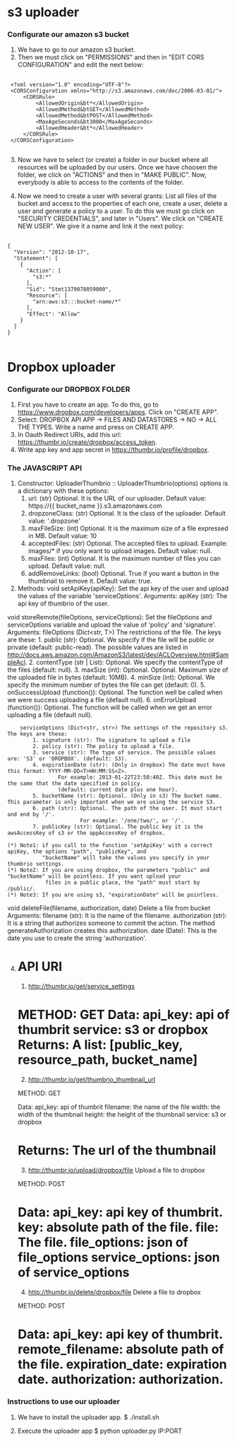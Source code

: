 s3 uploader
==========

### Configurate our amazon s3 bucket
1. We have to go to our amazon s3 bucket.
2. Then we must click on "PERMISSIONS" and then in "EDIT CORS CONFIGURATION" and edit the next below:

<pre>
	<code>
 &lt;?xml version="1.0" encoding="UTF-8"?&gt;
 &lt;CORSConfiguration xmlns="http://s3.amazonaws.com/doc/2006-03-01/"&gt;
     &lt;CORSRule&gt;
         &lt;AllowedOrigin&bt*&lt;/AllowedOrigin&gt;
         &lt;AllowedMethod&btGET&lt;/AllowedMethod&gt;
         &lt;AllowedMethod&btPOST&lt;/AllowedMethod&gt;
         &lt;MaxAgeSeconds&bt3000&lt;/MaxAgeSeconds&gt;
         &lt;AllowedHeader&bt*&lt;/AllowedHeader&gt;
     &lt;/CORSRule&gt;
 &lt;/CORSConfiguration&gt;
	</code>
</pre>

3. Now we have to select (or create) a folder in our bucket where all resources will be uploaded by our users.
   Once we have choosen the folder, we click on "ACTIONS" and then in "MAKE PUBLIC".
   Now, everybody is able to access to the contents of the folder.

4. Now we need to create a user with several grants: List all files of the bucket and access
   to the properties of each one, create a user, delete a user and generate a policy to a user.
   To do this we must go click on "SECURITY CREDENTIALS", and later in "Users".
   We click on "CREATE NEW USER". We give it a name and link it the next policy:

<pre>
	<code>
{
  "Version": "2012-10-17",
  "Statement": [
    {
      "Action": [
        "s3:*"
      ],
      "Sid": "Stmt1379078059000",
      "Resource": [
        "arn:aws:s3:::bucket-name/*"
      ],
      "Effect": "Allow"
    }
  ]
}
	</code>
</pre>


Dropbox uploader
==========
### Configurate our DROPBOX FOLDER
1. First you have to create an app. To do this, go to https://www.dropbox.com/developers/apps. Click on "CREATE APP".
2. Select: DROPBOX API APP -> FILES AND DATASTORES -> NO -> ALL THE TYPES. Write a name and press on CREATE APP.
3. In Oauth Redirect URIs, add this url: https://thumbr.io/create/dropbox/access_token.
4. Write app key and app secret in https://thumbr.io/profile/dropbox.



### The JAVASCRIPT API
1. Constructor:
UploaderThumbrio :: UploaderThumbrio(options)
options is a dictionary with these options:
    1. url: (str) Optional. It is the URL of our uploader.
                            Default value: https://{{ bucket_name }}.s3.amazonaws.com
    2. dropzoneClass: (str) Optional. It is the class of the uploader. Default value: '.dropzone'
    2. maxFileSize: (int) Optional. It is the maximum size of a file expressed in MB. Default value: 10
    3. acceptedFiles: (str) Optional. The accepted files to upload. Example: images/* if you only want
                                      to upload images. Default value: null.
    4. maxFiles: (int) Optional. It is the maximum number of files you can upload. Default value: null.
    5. addRemoveLinks: (bool) Optional. True if you want a button in the thumbnail to remove it. Default
                                        value: true.
2. Methods:
void  setApiKey(apiKey):
    Set the api key of the user and upload the values of the variable 'serviceOptions'.
    Arguments:
        apiKey (str): The api key of thumbrio of the user.


void storeRemote(fileOptions, serviceOptions):
    Set the fileOptions and serviceOptions variable and upload the value of 'policy' and 'signature'.
    Arguments:
        fileOptions (Dict<str, T>) The restrictions of the file. The keys are these:
            1. public (str): Optional. We specify if the file will be public or private  (default: public-read).
                             The possible values are listed in
                             http://docs.aws.amazon.com/AmazonS3/latest/dev/ACLOverview.html#SampleAcl.
            2. contentType (str | List<str>): Optional. We specify the contentType of the files (default: null).
            3. maxSize (int): Optional. Optional. Maximum size of the uploaded file in bytes (default: 10MB).
            4. minSize (int): Optional. We specify the minimum number of bytes the file can get (default: 0).
            5. onSuccessUpload (function()): Optional. The function well be called when we were success
                                                       uploading a file (default null).
            6. onErrorUpload (function()): Optional. The function will be called when we get an error
                                                     uploading a file (default null).
        
        serviceOptions (Dict<str, str>) The settings of the repository s3. The keys are these:
            1. signature (str): The signature to upload a file
            2. policy (str): The policy to upload a file.
            3. service (str): The type of service. The possible values are: 'S3' or 'DROPBOX'. (default: S3).
            4. expirationDate (str): (Only in dropbox) The date must have this format: YYYY-MM-DD<T>HH:MM:SS<Z>.
                    For example: 2013-01-22T23:50:40Z. This date must be the same that the date specified in policy.
                    (default: current date plus one hour).
            5. bucketName (str): Optional. (Only in s3) The bucket name. This parameter is only important when we are using the service S3.
            6. path (str): Optional. The path of the user. It must start and end by '/'.
                           For example: '/one/two/', or '/'.
            7. publicKey (str): Optional. The public key it is the awsAccessKey of s3 or the appAccessKey of dropbox.
           
    (*) Note1: if you call to the function 'setApiKey' with a correct apiKey, the options "path", "publicKey", and
               "bucketName" will take the values you specify in your thumbrio settings.
    (*) Note2: If you are using dropbox, the parameters "public" and "bucketName" will be pointless. If you want upload your
                files in a public place, the "path" must start by /public/.
    (*) Note3: If you are using s3, "expirationDate" will be pointless.
  

void deleteFile(filename, authorization, date) 
    Delete a file from bucket
    Arguments:
        filename (str): It is the name of the filename.
        authorization (str): It is a string that authorizes someone to commit the action. The method
                             generateAuthorization creates this authorization.
        date (Date): This is the date you use to create the string 'authorization'.


4. API URI
    =================================================================
    1. http://thumbr.io/get/service_settings
    
    METHOD:
        GET
    Data:
        api_key: api of thumbrit
        service: s3 or dropbox
    Returns:
        A list: [public_key, resource_path, bucket_name]
    =================================================================

    2. http://thumbr.io/get/thumbrio_thumbnail_url

    METHOD:
        GET

    Data:
        api_key: api of thumbrit
        filename: the name of the file
        width: the width of the thumbnail
        height: the height of the thumbnail
        service: s3 or dropbox

    Returns:
        The url of the thumbnail
    =================================================================
    
    3. http://thumbr.io/upload/dropbox/file
    Upload a file to dropbox

    METHOD:
        POST

    Data:
        api_key: api key of thumbrit.
        key: absolute path of the file.
        file: The file.
        file_options: json of file_options
        service_options: json of service_options
    =================================================================

    4. http://thumbr.io/delete/dropbox/file
    Delete a file to dropbox

    METHOD:
        POST

    Data:
        api_key: api key of thumbrit.
        remote_filename: absolute path of the file.
        expiration_date: expiration date.
        authorization: authorization.
    =================================================================


### Instructions to use our uploader

1. We have to install the uploader app.
  $ ./install.sh

2. Execute the uploader app
  $ python uploader.py IP:PORT

